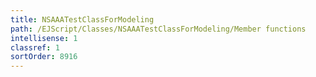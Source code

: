 ```yaml
---
title: NSAAATestClassForModeling
path: /EJScript/Classes/NSAAATestClassForModeling/Member functions
intellisense: 1
classref: 1
sortOrder: 8916
---
```





